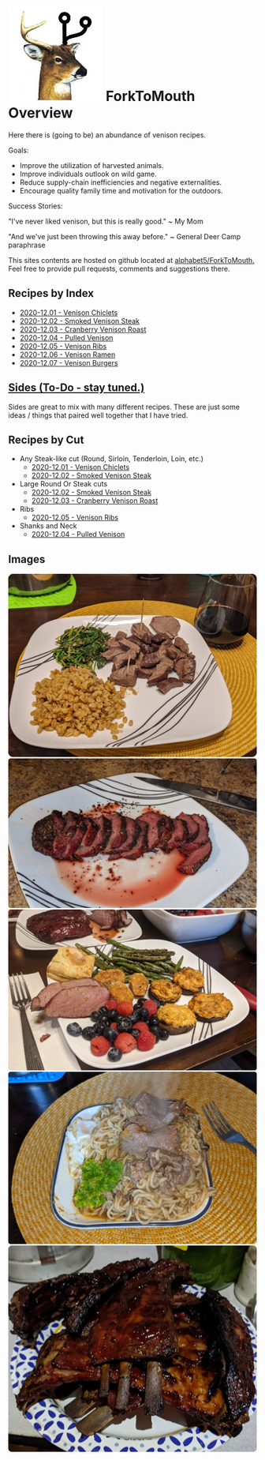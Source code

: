 # ![](images/fork.jpg) ForkToMouth Overview

Here there is (going to be) an abundance of venison recipes. 

Goals:
- Improve the utilization of harvested animals.
- Improve individuals outlook on wild game.
- Reduce supply-chain inefficiencies and negative externalities.
- Encourage quality family time and motivation for the outdoors.

Success Stories:

"I've never liked venison, but this is really good." ~ My Mom

"And we've just been throwing this away before." ~ General Deer Camp paraphrase 

This sites contents are hosted on github located at [alphabet5/ForkToMouth.](https://github.com/alphabet5/ForkToMouth) Feel free to provide pull requests, comments and suggestions there.

## Recipes by Index

- [2020-12.01 - Venison Chiclets](recipes/2020-12.01-chiclets.md)
- [2020-12.02 - Smoked Venison Steak](recipes/2020-12.02-smoked-steak.md)
- [2020-12.03 - Cranberry Venison Roast](recipes/2020-12.03-cranberry-roast.md)
- [2020-12.04 - Pulled Venison](recipes/2020-12.04-pulled-venison.md)
- [2020-12.05 - Venison Ribs](recipes/2020-12.05-pulled-venison.md)
- [2020-12.06 - Venison Ramen](recipes/2020-12.06-venison-ramen.md)
- [2020-12.07 - Venison Burgers](recipes/2020-12.07-venison-burgers.md)

## [Sides (To-Do - stay tuned.)](recipes/sides.md)
Sides are great to mix with many different recipes. These are just some ideas / things that paired well together that I have tried.

## Recipes by Cut

- Any Steak-like cut (Round, Sirloin, Tenderloin, Loin, etc.)
    - [2020-12.01 - Venison Chiclets](recipes/2020-12.01-chiclets.md)
    - [2020-12.02 - Smoked Venison Steak](recipes/2020-12.02-smoked-steak.md)
- Large Round Or Steak cuts
    - [2020-12.02 - Smoked Venison Steak](recipes/2020-12.02-smoked-steak.md)
    - [2020-12.03 - Cranberry Venison Roast](recipes/2020-12.03-cranberry-roast.md)
- Ribs
    - [2020-12.05 - Venison Ribs](recipes/2020-12.05-pulled-venison.md)
- Shanks and Neck
    - [2020-12.04 - Pulled Venison](recipes/2020-12.04-pulled-venison.md)

## Images
![](recipes/2020-12.01-chiclets_images/581c5a4a.png)
![](recipes/2020-12.02-smoked-steak_images/45a09409.png)
![](recipes/2020-12.03-cranberry-roast_images/68dc1b9b.png)
![](recipes/2020-12.06-venison-ramen_images/a3f1bfcf.png)
![](recipes/2020-12.05-venison-ribs_images/05fc4b67.png)